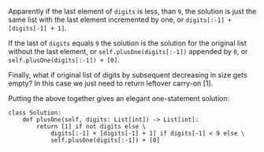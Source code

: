 Apparently if the last element of `digits` is less, than `9`, the solution is just the same list with the last element incremented by one, or `digits[:-1] + [digits[-1] + 1]`.

If the last of `digits` equals `9` the solution is the solution for the original list without the last element, or `self.plusOne(digits[:-1])` appended by `0`, or `self.plusOne(digits[:-1]) + [0]`.

Finally, what if original list of digits by subsequent decreasing in size gets empty? In this case we just need to return leftover carry-on [1].

Putting the above together gives an elegant one-statement solution:
```
class Solution:
    def plusOne(self, digits: List[int]) -> List[int]:
        return [1] if not digits else \
            digits[:-1] + [digits[-1] + 1] if digits[-1] < 9 else \
            self.plusOne(digits[:-1]) + [0]
```